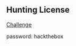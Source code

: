 ## Hunting License

[Challenge](https://app.hackthebox.com/challenges/Hunting%2520License)

password: hackthebox

